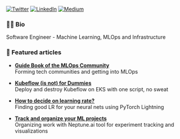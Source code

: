 <a href="https://twitter.com/mtszkw"><img alt="Twitter" src="https://img.shields.io/badge/mtszkw-%231DA1F2.svg?style=for-the-badge&logo=Twitter&logoColor=white"/></a> <a href="https://www.linkedin.com/in/mateusz-kwasniak/"><img alt="LinkedIn" src="https://img.shields.io/badge/linkedin-%230077B5.svg?style=for-the-badge&logo=linkedin&logoColor=white"/></a> <a href="https://mtszkw.medium.com"><img alt="Medium" src="https://img.shields.io/badge/Medium-%23000000.svg?style=for-the-badge&logo=Medium&logoColor=white"/></a>

### 🙎‍♂️ Bio

Software Engineer - Machine Learning, MLOps and Infrastructure

### 💬 Featured articles

* [**Guide Book of the MLOps Community**](https://mtszkw.medium.com/guide-book-of-the-mlops-community-ccd2cd4a511c)  
  Forming tech communities and getting into MLOps

* [**Kubeflow (is not) for Dummies**](https://towardsdatascience.com/kubeflow-is-not-for-dummies-414d8977158a)  
  Deploy and destroy Kubeflow on EKS with one script, no sweat

* [**How to decide on learning rate?**](https://towardsdatascience.com/how-to-decide-on-learning-rate-6b6996510c98)  
  Finding good LR for your neural nets using PyTorch Lightning

* [**Track and organize your ML projects**](https://mtszkw.medium.com/track-and-organize-your-ml-projects-e44e6c7c3f9d)  
  Organizing work with Neptune.ai tool for experiment tracking and visualizations
